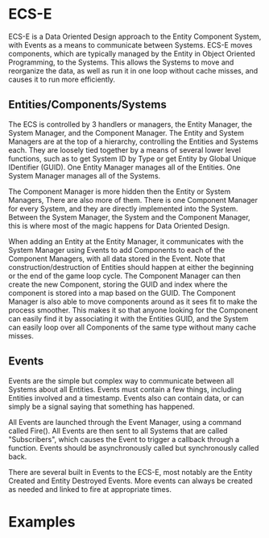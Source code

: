 <h1> ECS-E </h1>
ECS-E is a Data Oriented Design approach to the Entity Component System, with Events as a means to communicate between Systems. ECS-E moves components, which are typically managed by the Entity in Object Oriented Programming, to the Systems. This allows the Systems to move and reorganize the data, as well as run it in one loop without cache misses, and causes it to run more efficiently.

<h2> Entities/Components/Systems </h2>
The ECS is controlled by 3 handlers or managers, the Entity Manager, the System Manager, and the Component Manager. The Entity and System Managers are at the top of a hierarchy, controlling the Entities and Systems each. They are loosely tied together by a means of several lower level functions, such as to get System ID by Type or get Entity by Global Unique IDentifier (GUID). One Entity Manager manages all of the Entities. One System Manager manages all of the Systems.

The Component Manager is more hidden then the Entity or System Managers, There are also more of them. There is one Component Manager for every System, and they are directly implemented into the System. Between the System Manager, the System and the Component Manager, this is where most of the magic happens for Data Oriented Design.

When adding an Entity at the Entity Manager, it communicates with the System Manager using Events to add Components to each of the Component Managers, with all data stored in the Event. Note that construction/destruction of Entities should happen at either the beginning or the end of the game loop cycle. The Component Manager can then create the new Component, storing the GUID and index where the component is stored into a map based on the GUID. The Component Manager is also able to move components around as it sees fit to make the process smoother. This makes it so that anyone looking for the Component can easily find it by associating it with the Entities GUID, and the System can easily loop over all Components of the same type without many cache misses.

<h2> Events </h2>
Events are the simple but complex way to communicate between all Systems about all Entities. Events must contain a few things, including Entities involved and a timestamp. Events also can contain data, or can simply be a signal saying that something has happened.

All Events are launched through the Event Manager, using a command called Fire(). All Events are then sent to all Systems that are called "Subscribers", which causes the Event to trigger a callback through a function. Events should be asynchronously called but synchronously called back.

There are several built in Events to the ECS-E, most notably are the Entity Created and Entity Destroyed Events. More events can always be created as needed and linked to fire at appropriate times.

<h1> Examples </h1>
